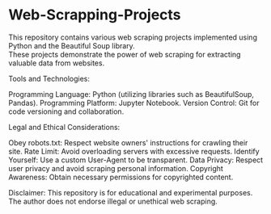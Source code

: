 # Web-Scrapping-Projects

This repository contains various web scraping projects implemented using Python and the Beautiful Soup library.<br>
These projects demonstrate the power of web scraping for extracting valuable data from websites.<br>

Tools and Technologies:

Programming Language: Python (utilizing libraries such as BeautifulSoup, Pandas).
Programming Platform: Jupyter Notebook.
Version Control: Git for code versioning and collaboration.

Legal and Ethical Considerations:

Obey robots.txt: Respect website owners' instructions for crawling their site.
Rate Limit: Avoid overloading servers with excessive requests.
Identify Yourself: Use a custom User-Agent to be transparent.
Data Privacy: Respect user privacy and avoid scraping personal information.
Copyright Awareness: Obtain necessary permissions for copyrighted content.

Disclaimer: This repository is for educational and experimental purposes. The author does not endorse illegal or unethical web scraping.

